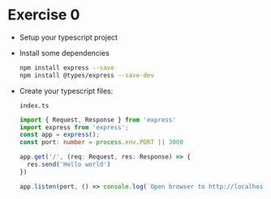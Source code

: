 # Exercise 0

* Setup your typescript project
* Install some dependencies
  ```bash
  npm install express --save
  npm install @types/express --save-dev
  ```
* Create your typescript files:

  `index.ts`
  ```ts
  import { Request, Response } from 'express'
  import express from 'express';
  const app = express();
  const port: number = process.env.PORT || 3000

  app.get('/', (req: Request, res: Response) => {
    res.send('Hello world')
  })

  app.listen(port, () => console.log(`Open browser to http://localhost:${port}`));
  ```